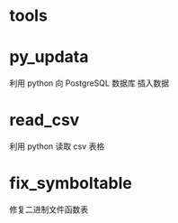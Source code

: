 # tools

# py_updata
利用 python 向 PostgreSQL 数据库 插入数据

# read_csv
利用 python 读取 csv 表格

# fix_symboltable
修复二进制文件函数表
